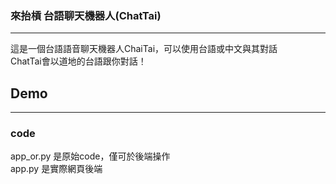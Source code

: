 ### 來抬槓 台語聊天機器人(ChatTai)
---
這是一個台語語音聊天機器人ChaiTai，可以使用台語或中文與其對話  
ChatTai會以道地的台語跟你對話！
## Demo
---

### code
app_or.py 是原始code，僅可於後端操作  
app.py 是實際網頁後端
